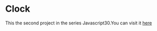 # Clock
This the second project in the series Javascript30.You can visit it  [here](https://msrdinesh.github.io/Clock/)
